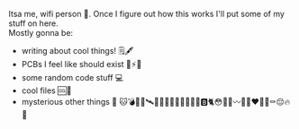 <!--- - 👋 Hi, I’m @a-little-wifi
- 👀 I’m interested in ...
- 🌱 I’m currently learning ...
- 💞️ I’m looking to collaborate on ...
- 📫 How to reach me ...
--->

Itsa me, wifi person 📡. Once I figure out how this works I'll put some of my stuff on here.  
Mostly gonna be:
- writing about cool things! 🗒️🖋️
- PCBs I feel like should exist 🔧⚡🎹
- some random code stuff 💻
- cool files 🆒📁
- mysterious other things 👀 🐱💣🎥🥦🛰️🥰💀🥲🦈🔩🥺😎😄🤯🅱️🐈😳🤨👋〰️💸🙂❤️👻🤣⚰️😔🔥🔫

<!---
a-little-wifi/a-little-wifi is a ✨ special ✨ repository because its `README.md` (this file) appears on your GitHub profile.
You can click the Preview link to take a look at your changes.
--->
